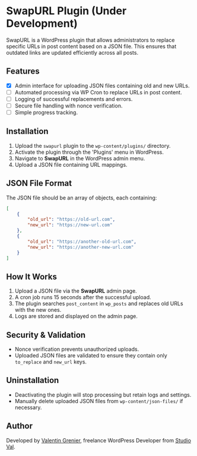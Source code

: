 # SwapURL Plugin (Under Development)

SwapURL is a WordPress plugin that allows administrators to replace specific URLs in post content based on a JSON file. This ensures that outdated links are updated efficiently across all posts.

## Features

-   [x] Admin interface for uploading JSON files containing old and new URLs.
-   [ ] Automated processing via WP Cron to replace URLs in post content.
-   [ ] Logging of successful replacements and errors.
-   [ ] Secure file handling with nonce verification.
-   [ ] Simple progress tracking.

## Installation

1. Upload the `swapurl` plugin to the `wp-content/plugins/` directory.
2. Activate the plugin through the 'Plugins' menu in WordPress.
3. Navigate to **SwapURL** in the WordPress admin menu.
4. Upload a JSON file containing URL mappings.

## JSON File Format

The JSON file should be an array of objects, each containing:

```json
[
	{
		"old_url": "https://old-url.com",
		"new_url": "https://new-url.com"
	},
	{
		"old_url": "https://another-old-url.com",
		"new_url": "https://another-new-url.com"
	}
]
```

## How It Works

1. Upload a JSON file via the **SwapURL** admin page.
2. A cron job runs 15 seconds after the successful upload.
3. The plugin searches `post_content` in `wp_posts` and replaces old URLs with the new ones.
4. Logs are stored and displayed on the admin page.

## Security & Validation

-   Nonce verification prevents unauthorized uploads.
-   Uploaded JSON files are validated to ensure they contain only `to_replace` and `new_url` keys.

## Uninstallation

-   Deactivating the plugin will stop processing but retain logs and settings.
-   Manually delete uploaded JSON files from `wp-content/json-files/` if necessary.

## Author

Developed by [Valentin Grenier](valentingrenier.fr), freelance WordPress Developer from [Studio Val](studio-val.fr).
